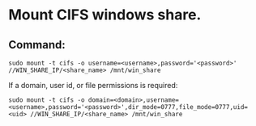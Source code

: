 # Mount CIFS windows share.

## Command:
```
sudo mount -t cifs -o username=<username>,password='<password>' //WIN_SHARE_IP/<share_name> /mnt/win_share
```

If a domain, user id, or file permissions is required:
```
sudo mount -t cifs -o domain=<domain>,username=<username>,password='<password>',dir_mode=0777,file_mode=0777,uid=<uid> //WIN_SHARE_IP/<share_name> /mnt/win_share
```

